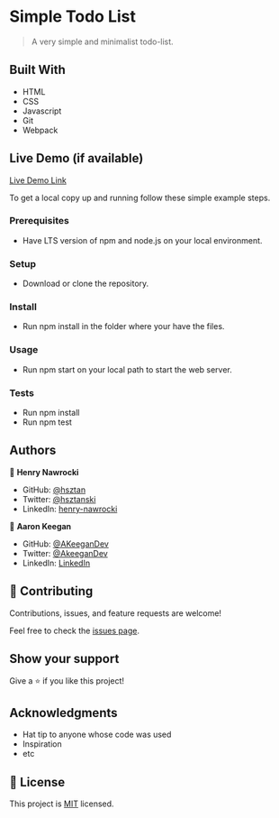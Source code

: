 # Simple Todo List

> A very simple and minimalist todo-list.

## Built With

- HTML
- CSS
- Javascript
- Git
- Webpack

## Live Demo (if available)

[Live Demo Link](https://hsztan.github.io/minimalist-todo-list/)

To get a local copy up and running follow these simple example steps.

### Prerequisites
- Have LTS version of npm and node.js on your local environment.

### Setup
- Download or clone the repository.

### Install
- Run npm install in the folder where your have the files.

### Usage
- Run npm start on your local path to start the web server.

### Tests
- Run npm install
- Run npm test

## Authors

👤 **Henry Nawrocki**

- GitHub: [@hsztan](https://github.com/hsztan)
- Twitter: [@hsztanski](https://twitter.com/hsztanski)
- LinkedIn: [henry-nawrocki](https://linkedin.com/in/henry-nawrocki)

👤 **Aaron Keegan**

- GitHub: [@AKeeganDev](https://github.com/AKeeganDev)
- Twitter: [@AkeeganDev](https://twitter.com/AkeeganDev)
- LinkedIn: [LinkedIn](https://linkedin.com/in/AKeeganDev)

## 🤝 Contributing

Contributions, issues, and feature requests are welcome!

Feel free to check the [issues page](../../issues/).

## Show your support

Give a ⭐️ if you like this project!

## Acknowledgments

- Hat tip to anyone whose code was used
- Inspiration
- etc

## 📝 License

This project is [MIT](./MIT.md) licensed.
